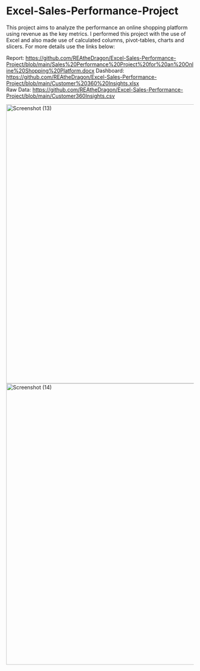 # Excel-Sales-Performance-Project
This project aims to analyze the performance an online shopping platform using revenue as the key metrics. I performed this project with the use of Excel and also made use of calculated columns, pivot-tables, charts and slicers. For more details use the links below:  

Report: https://github.com/REAtheDragon/Excel-Sales-Performance-Project/blob/main/Sales%20Performance%20Project%20for%20an%20Online%20Shopping%20Platform.docx
Dashboard: https://github.com/REAtheDragon/Excel-Sales-Performance-Project/blob/main/Customer%20360%20Insights.xlsx  
Raw Data: https://github.com/REAtheDragon/Excel-Sales-Performance-Project/blob/main/Customer360Insights.csv 

<img width="1015" height="750" alt="Screenshot (13)" src="https://github.com/user-attachments/assets/f0accad0-ae17-498a-9061-987eaadf93f1" />  

<img width="1014" height="756" alt="Screenshot (14)" src="https://github.com/user-attachments/assets/6ed2a88a-15a1-4d2a-8dd2-d03fd35db3df" />


